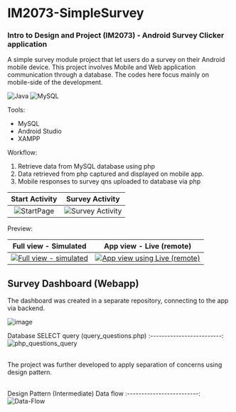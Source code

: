 # IM2073-SimpleSurvey
### Intro to Design and Project (IM2073) - Android Survey Clicker application

A simple survey module project that let users do a survey on their Android mobile device. This project involves Mobile and Web application communication through a database. The codes here focus mainly on mobile-side of the development.

![Java](https://img.shields.io/badge/java-%23ED8B00.svg?style=for-the-badge&logo=java&logoColor=white) ![MySQL](https://img.shields.io/badge/mysql-%2300f.svg?style=for-the-badge&logo=mysql&logoColor=white)

Tools:
- MySQL
- Android Studio
- XAMPP

Workflow:
1. Retrieve data from MySQL database using php 
2. Data retrieved from php captured and displayed on mobile app. 
3. Mobile responses to survey qns uploaded to database via php


Start Activity             |  Survey Activity
:-------------------------:|:-------------------------:
![StartPage](https://user-images.githubusercontent.com/30825204/115137610-f01cb700-9fdb-11eb-8802-cb1fc7b30a47.PNG)  |  ![Survey Activity](https://user-images.githubusercontent.com/30825204/115137594-d67b6f80-9fdb-11eb-901a-1a0f5137df34.png)


Preview:

Full view - Simulated      |  App view - Live (remote)
:-------------------------:|:-------------------------:
[![Full view - simulated](https://user-images.githubusercontent.com/30825204/116789253-d6ab4e80-aa62-11eb-944d-051ccec385d9.png)](https://user-images.githubusercontent.com/30825204/114790676-ff7cd580-9d39-11eb-896b-82e2db728e73.mp4)|[![App view using Live (remote)](https://user-images.githubusercontent.com/30825204/116789425-91d3e780-aa63-11eb-825b-bb32d0b79396.png)](https://user-images.githubusercontent.com/30825204/114789168-867c7e80-9d37-11eb-918d-9ddb120fa23c.mp4)

<!-- WebApp: [Survey WebApp dashboard.pdf](https://github.com/NovemForxuz/IM2073-SimpleSurvey/files/6314068/WebApp.survey.dashboard.pdf) -->
## Survey Dashboard (Webapp)
The dashboard was created in a separate repository, connecting to the app via backend.

![image](https://user-images.githubusercontent.com/30825204/211903057-77d68c12-1149-4da5-9c85-6be384bd75aa.png)


Database SELECT query (query_questions.php)
:-------------------------:
![php_questions_query](https://user-images.githubusercontent.com/30825204/114873035-c0896700-9daf-11eb-9d08-14a55d2aa897.PNG)

<br>
The project was further developed to apply separation of concerns using design pattern.
<br><br>

Design Pattern (Intermediate) Data flow
:-------------------------:
![Data-Flow](https://user-images.githubusercontent.com/30825204/114879256-df8af780-9db5-11eb-95bf-f3c2fada438c.png)

